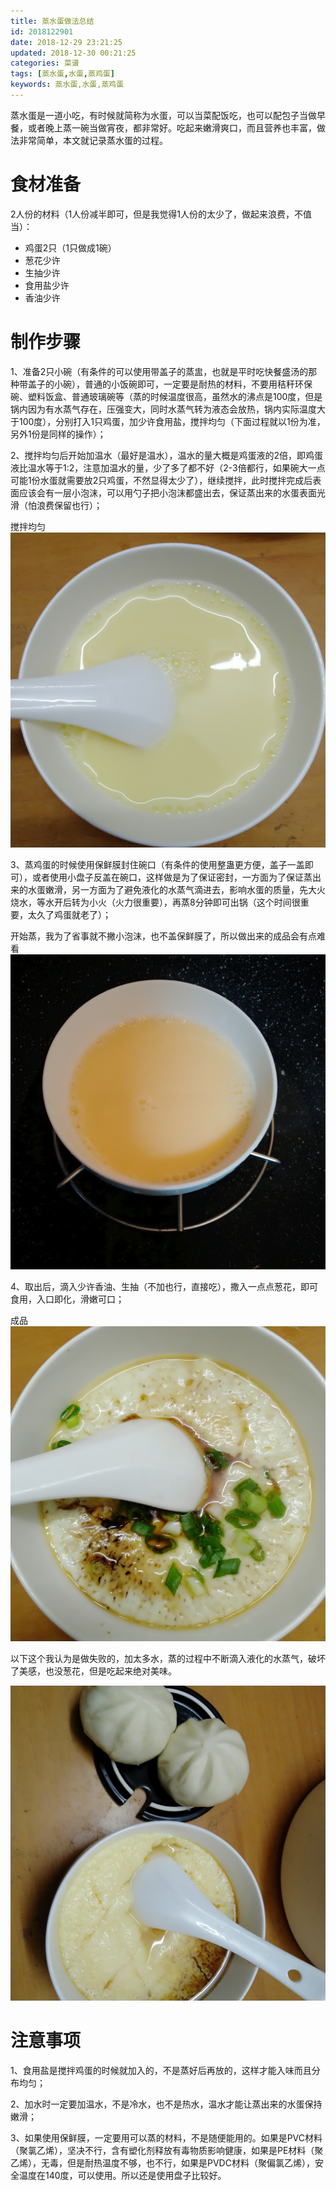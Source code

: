 ```yaml
---
title: 蒸水蛋做法总结
id: 2018122901
date: 2018-12-29 23:21:25
updated: 2018-12-30 00:21:25
categories: 菜谱
tags: [蒸水蛋,水蛋,蒸鸡蛋]
keywords: 蒸水蛋,水蛋,蒸鸡蛋
---
```



蒸水蛋是一道小吃，有时候就简称为水蛋，可以当菜配饭吃，也可以配包子当做早餐，或者晚上蒸一碗当做宵夜，都非常好。吃起来嫩滑爽口，而且营养也丰富，做法非常简单，本文就记录蒸水蛋的过程。


<!-- more -->


# 食材准备

2人份的材料（1人份减半即可，但是我觉得1人份的太少了，做起来浪费，不值当）：

- 鸡蛋2只（1只做成1碗）
- 葱花少许
- 生抽少许
- 食用盐少许
- 香油少许


# 制作步骤

1、准备2只小碗（有条件的可以使用带盖子的蒸盅，也就是平时吃快餐盛汤的那种带盖子的小碗），普通的小饭碗即可，一定要是耐热的材料，不要用秸秆环保碗、塑料饭盒、普通玻璃碗等（蒸的时候温度很高，虽然水的沸点是100度，但是锅内因为有水蒸气存在，压强变大，同时水蒸气转为液态会放热，锅内实际温度大于100度），分别打入1只鸡蛋，加少许食用盐，搅拌均匀（下面过程就以1份为准，另外1份是同样的操作）；

2、搅拌均匀后开始加温水（最好是温水），温水的量大概是鸡蛋液的2倍，即鸡蛋液比温水等于1:2，注意加温水的量，少了多了都不好（2-3倍都行，如果碗大一点可能1份水蛋就需要放2只鸡蛋，不然显得太少了），继续搅拌，此时搅拌完成后表面应该会有一层小泡沫，可以用勺子把小泡沫都盛出去，保证蒸出来的水蛋表面光滑（怕浪费保留也行）；

搅拌均匀
![搅拌均匀](https://raw.githubusercontent.com/iplaypi/img-playpi/master/img/old/b7f2e3a3gy1fz5jgxdp2qj229s29sb29.jpg "搅拌均匀")

3、蒸鸡蛋的时候使用保鲜膜封住碗口（有条件的使用整蛊更方便，盖子一盖即可），或者使用小盘子反盖在碗口，这样做是为了保证密封，一方面为了保证蒸出来的水蛋嫩滑，另一方面为了避免液化的水蒸气滴进去，影响水蛋的质量，先大火烧水，等水开后转为小火（火力很重要），再蒸8分钟即可出锅（这个时间很重要，太久了鸡蛋就老了）；

开始蒸，我为了省事就不撇小泡沫，也不盖保鲜膜了，所以做出来的成品会有点难看
![开始蒸](https://raw.githubusercontent.com/iplaypi/img-playpi/master/img/old/b7f2e3a3gy1fz5jhj31txj229s29skjl.jpg "开始蒸")

4、取出后，滴入少许香油、生抽（不加也行，直接吃），撒入一点点葱花，即可食用，入口即化，滑嫩可口；

成品
![成品](https://raw.githubusercontent.com/iplaypi/img-playpi/master/img/old/b7f2e3a3gy1fz5jhyeow6j229s29se81.jpg "成品")

以下这个我认为是做失败的，加太多水，蒸的过程中不断滴入液化的水蒸气，破坏了美感，也没葱花，但是吃起来绝对美味。

![很勉强的蒸水蛋](https://raw.githubusercontent.com/iplaypi/img-playpi/master/img/old/b7f2e3a3gy1fyo56bfejij229s29sx6p.jpg "很勉强的蒸水蛋")


# 注意事项


1、食用盐是搅拌鸡蛋的时候就加入的，不是蒸好后再放的，这样才能入味而且分布均匀；

2、加水时一定要加温水，不是冷水，也不是热水，温水才能让蒸出来的水蛋保持嫩滑；

3、如果使用保鲜膜，一定要用可以蒸的材料，不是随便能用的。如果是PVC材料（聚氯乙烯），坚决不行，含有塑化剂释放有毒物质影响健康，如果是PE材料（聚乙烯），无毒，但是耐热温度不够，也不行，如果是PVDC材料（聚偏氯乙烯），安全温度在140度，可以使用。所以还是使用盘子比较好。

